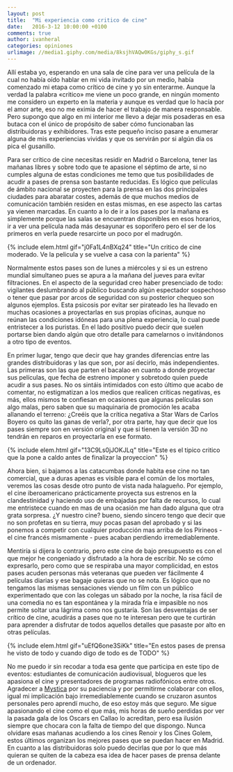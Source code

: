 ```yaml
---
layout: post
title:  "Mi experiencia como critico de cine"
date:   2016-3-12 10:00:00 +0100
comments: true
author: ivanheral
categories: opiniones
urlimage: //media1.giphy.com/media/8ksjhVAQw0KGs/giphy_s.gif
---
```

Allí estaba yo, esperando en una sala de cine para ver una película de la cual no había oído hablar en mi vida invitado por un medio, había comenzado mi etapa como crítico de cine y yo sin enterarme. Aunque la verdad la palabra «critico» me viene un poco grande, en ningún momento me considero un experto en la materia y aunque es verdad que lo hacía por el amor arte, eso no me eximia de hacer el trabajo de manera responsable. Pero supongo que algo en mi interior me llevo a dejar mis posaderas en esa butaca con el único de propósito de saber cómo funcionaban las distribuidoras y exhibidores. Tras este pequeño inciso pasare a enumerar alguna de mis experiencias vividas y que os servirán por si algún día os pica el gusanillo.

Para ser crítico de cine necesitas residir en Madrid o Barcelona, tener las mañanas libres y sobre todo que te apasione el séptimo de arte, si no cumples alguna de estas condiciones me temo que tus posibilidades de acudir a pases de prensa son bastante reducidas. Es lógico que películas de ámbito nacional se proyecten para la prensa en las dos principales ciudades para abaratar costes, además de que muchos medios de comunicación también residen en estas mismas, en ese aspecto las cartas ya vienen marcadas. En cuanto a lo de ir a los pases por la mañana es simplemente porque las salas se encuentran disponibles en esos horarios, ir a ver una película nada más desayunar es soporífero pero el ser de los primeros en verla puede resarcirte un poco por el madrugón.

{% include elem.html gif="j0Fa1L4nBXq24" title="Un critico de cine moderado. Ve la pelicula y se vuelve a casa con la parienta" %}

Normalmente estos pases son de lunes a miércoles y si es un estreno mundial simultaneo pues se apura a la mañana del jueves para evitar filtraciones. En el aspecto de la seguridad creo haber presenciado de todo: vigilantes deslumbrando al público buscando algún espectador sospechoso o tener que pasar por arcos de seguridad con su posterior chequeo son algunos ejemplos. Esta psicosis por evitar ser pirateado les ha llevado en muchas ocasiones a proyectarlas en sus propias oficinas, aunque no reúnan las condiciones idóneas para una plena experiencia, lo cual puede entristecer a los puristas. En el lado positivo puedo decir que suelen portarse bien dando algún que otro detalle para camelarnos o invitándonos a otro tipo de eventos.

En primer lugar, tengo que decir que hay grandes diferencias entre las grandes distribuidoras y las que son, por así decirlo, más independientes. Las primeras son las que parten el bacalao en cuanto a donde proyectar sus películas, que fecha de estreno imponer y sobretodo quien puede acudir a sus pases. No os sintáis intimidados con esto último que acabo de comentar, no estigmatizan a los medios que realicen críticas negativas, es más, ellos mismos te confiesan en ocasiones que algunas películas son algo malas, pero saben que su maquinaria de promoción les acaba allanando el terreno: ¿Creéis que la crítica negativa a Star Wars de Carlos Boyero os quito las ganas de verla?, por otra parte, hay que decir que los pases siempre son en versión original y que si tienen la versión 3D no tendrán en reparos en proyectarla en ese formato.

{% include elem.html gif="13C9Ls0jJOKJLq" title="Este es el tipico critico que la pone a caldo antes de finalizar la proyeccion" %}

Ahora bien, si bajamos a las catacumbas donde habita ese cine no tan comercial, que a duras apenas es visible para el común de los mortales, veremos las cosas desde otro punto de vista nada halagueño. Por ejemplo, el cine iberoamericano prácticamente proyecta sus estrenos en la clandestinidad y haciendo uso de embajadas por falta de recursos, lo cual me entristece cuando en mas de una ocasión me han dado alguna que otra grata sorpresa. ¿Y nuestro cine? bueno, siendo sincero tengo que decir que no son profetas en su tierra, muy pocas pasan del aprobado y si las ponemos a competir con cualquier producción mas arriba de los Pirineos - el cine francés mismamente - pues acaban perdiendo irremediablemente.

Mentiría si dijera lo contrario, pero este cine de bajo presupuesto es con el que mejor he congeniado y disfrutado a la hora de escribir. No se cómo expresarlo, pero como que se respiraba una mayor complicidad, en estos pases acuden personas más veteranas que pueden ver fácilmente 4 películas diarias y ese bagaje quieras que no se nota. Es lógico que no tengamos las mismas sensaciones viendo un film con un público experimentado que con las colegas un sábado por la noche, la risa fácil de una comedia no es tan espontánea y la mirada fría e impasible no nos permite soltar una lágrima como nos gustaría. Son las desventajas de ser crítico de cine, acudirás a pases que no te interesan pero que te curtirán para aprender a disfrutar de todos aquellos detalles que pasaste por alto en otras películas.

{% include elem.html gif="uEfQ6one3SiKk" title="En estos pases de prensa he visto de todo y cuando digo de todo es de TODO" %}

No me puedo ir sin recodar a toda esa gente que participa en este tipo de eventos: estudiantes de comunicación audiovisual, blogueros que les apasiona el cine y presentadores de programas radiofónicos entre otros. Agradecer a <a href="https://twitter.com/Cinefila_91" target="_blank">Mystica</a> por su paciencia y por permitirme colaborar con ellos, igual mi implicación bajo irremediablemente cuando se cruzaron asuntos personales pero aprendí mucho, de eso estoy más que seguro. Me sigue apasionando el cine como el que más, mis horas de sueño perdidas por ver la  pasada gala de los Oscars en Callao lo acreditan, pero esa ilusión siempre que chocara con la falta de tiempo del que dispongo. Nunca olvidare esas mañanas acudiendo a los cines Renoir y los Cines Golem, estos últimos organizan los mejores pases que se puedan hacer en Madrid. En cuanto a las distribuidoras solo puedo decirlas que por lo que más quieran se quiten de la cabeza esa idea de hacer pases de prensa delante de un ordenador.